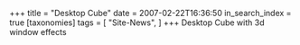 +++
title = "Desktop Cube"
date = 2007-02-22T16:36:50
in_search_index = true
[taxonomies]
tags = [
"Site-News",
]
+++
Desktop Cube with 3d window effects

